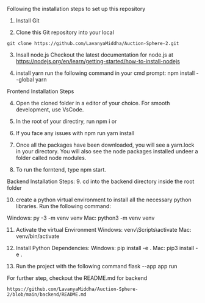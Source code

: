 Following the installation steps to set up this repository

1. Install Git

2. Clone this Git repository into your local

```
git clone https://github.com/LavanyaMiddha/Auction-Sphere-2.git
```

3. Insall node.js
Checkout the latest documentation for node.js at https://nodejs.org/en/learn/getting-started/how-to-install-nodejs

4. install yarn 
run the following command in your cmd prompt: npm install --global yarn

Frontend Installation Steps

4. Open the cloned folder in a editor of your choice. For smooth development, use VsCode.

5. In the root of your directiry, run npm i or 

6. If you face any issues with npm run yarn install

7. Once all the packages have been downloaded, you will see a yarn.lock in your directory. You will also see the node packages installed undeer a folder called node modules. 

8. To run the forntend, type npm start.

Backend Installation Steps:
9. cd into the backend directory inside the root folder

10. create a python virtual environment to install all the necessary python libraries. Run the following command:

Windows: py -3 -m venv venv
Mac: python3 -m venv venv

11. Activate the virtual Environment
Windows: venv\Scripts\activate
Mac: venv/bin/activate

12. Install Python Dependencies:
Windows: pip install -e .
Mac: pip3 install -e .

13. Run the project with the following command
flask --app app run


For further step, checkout the README.md for backend 
```
https://github.com/LavanyaMiddha/Auction-Sphere-2/blob/main/backend/README.md
```